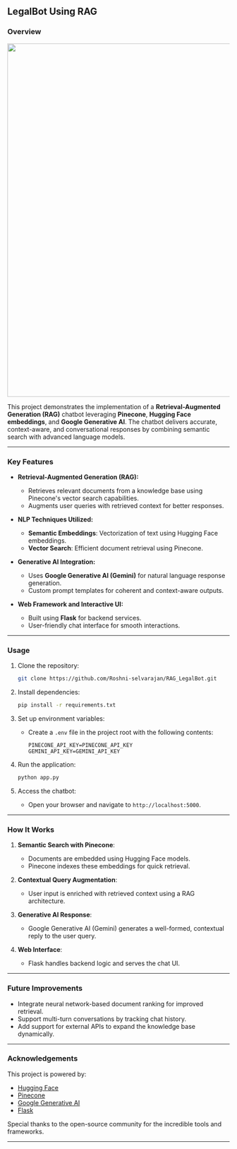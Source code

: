 
## LegalBot Using RAG

### Overview
<img src="[https://images.ctfassets.net/ukazlt65o6hl/1rWCLaP3w1iMUSkZsg9dG4/ab39b7646762b37b2296c07ae08182ff/MicrosoftTeams-image__55_.png?w=1366&h=704&q=70&fm=webp](https://drive.google.com/drive/home?dmr=1&ec=wgc-drive-hero-goto)" width='800'>

This project demonstrates the implementation of a **Retrieval-Augmented Generation (RAG)** chatbot leveraging **Pinecone**, **Hugging Face embeddings**, and **Google Generative AI**. The chatbot delivers accurate, context-aware, and conversational responses by combining semantic search with advanced language models.

---

### Key Features
- **Retrieval-Augmented Generation (RAG):**
  - Retrieves relevant documents from a knowledge base using Pinecone's vector search capabilities.
  - Augments user queries with retrieved context for better responses.

- **NLP Techniques Utilized:**
  - **Semantic Embeddings**: Vectorization of text using Hugging Face embeddings.
  - **Vector Search**: Efficient document retrieval using Pinecone.

- **Generative AI Integration:**
  - Uses **Google Generative AI (Gemini)** for natural language response generation.
  - Custom prompt templates for coherent and context-aware outputs.

- **Web Framework and Interactive UI:**
  - Built using **Flask** for backend services.
  - User-friendly chat interface for smooth interactions.

---

### Usage
1. Clone the repository:
   ```bash
   git clone https://github.com/Roshni-selvarajan/RAG_LegalBot.git
   ```

2. Install dependencies:
   ```bash
   pip install -r requirements.txt
   ```

3. Set up environment variables:
   - Create a `.env` file in the project root with the following contents:
     ```plaintext
     PINECONE_API_KEY=PINECONE_API_KEY
     GEMINI_API_KEY=GEMINI_API_KEY
     ```

4. Run the application:
   ```bash
   python app.py
   ```

5. Access the chatbot:
   - Open your browser and navigate to `http://localhost:5000`.

---

### How It Works
1. **Semantic Search with Pinecone**:
   - Documents are embedded using Hugging Face models.
   - Pinecone indexes these embeddings for quick retrieval.

2. **Contextual Query Augmentation**:
   - User input is enriched with retrieved context using a RAG architecture.

3. **Generative AI Response**:
   - Google Generative AI (Gemini) generates a well-formed, contextual reply to the user query.

4. **Web Interface**:
   - Flask handles backend logic and serves the chat UI.

---

### Future Improvements
- Integrate neural network-based document ranking for improved retrieval.
- Support multi-turn conversations by tracking chat history.
- Add support for external APIs to expand the knowledge base dynamically.

---

### Acknowledgements
This project is powered by:
- [Hugging Face](https://huggingface.co/)
- [Pinecone](https://www.pinecone.io/)
- [Google Generative AI](https://cloud.google.com/genai)
- [Flask](https://flask.palletsprojects.com/)

Special thanks to the open-source community for the incredible tools and frameworks.

---

